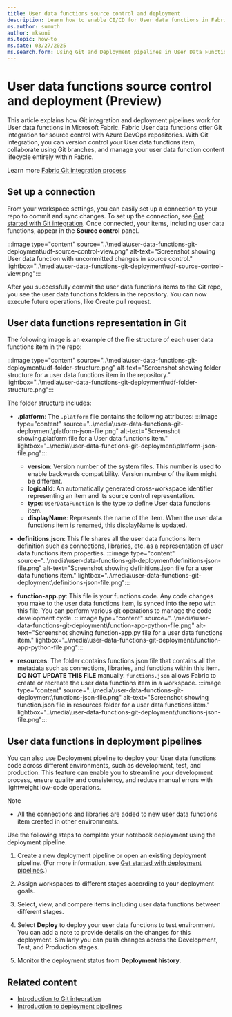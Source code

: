```yaml
---
title: User data functions source control and deployment
description: Learn how to enable CI/CD for User data functions in Fabric.
ms.author: sumuth
author: mksuni
ms.topic: how-to
ms.date: 03/27/2025
ms.search.form: Using Git and Deployment pipelines in User Data Functions
---
```



# User data functions source control and deployment (Preview)

This article explains how Git integration and deployment pipelines work for User data functions in Microsoft Fabric. Fabric User data functions offer Git integration for source control with Azure DevOps repositories. With Git integration, you can version control your User data functions item, collaborate using Git branches, and manage your user data function content lifecycle entirely within Fabric.

Learn more [Fabric Git integration process](../../cicd/git-integration/git-integration-process.md)

## Set up a connection
From your workspace settings, you can easily set up a connection to your repo to commit and sync changes. To set up the connection, see [Get started with Git integration](../../cicd/git-integration/git-get-started.md). Once connected, your items, including user data functions, appear in the **Source control** panel.

:::image type="content" source="..\media\user-data-functions-git-deployment\udf-source-control-view.png" alt-text="Screenshot showing User data function with uncommitted changes in source control." lightbox="..\media\user-data-functions-git-deployment\udf-source-control-view.png":::

After you successfully commit the user data functions items to the Git repo, you see the user data functions folders in the repository. You can now execute future operations, like Create pull request.

## User data functions representation in Git
The following image is an example of the file structure of each user data functions item in the repo:

:::image type="content" source="..\media\user-data-functions-git-deployment\udf-folder-structure.png" alt-text="Screenshot showing folder structure for a user data functions item in the repository." lightbox="..\media\user-data-functions-git-deployment\udf-folder-structure.png":::

The folder structure includes: 

- **.platform**: The `.platform` file contains the following attributes:
    :::image type="content" source="..\media\user-data-functions-git-deployment\platform-json-file.png" alt-text="Screenshot showing.platform file for a User data functions item." lightbox="..\media\user-data-functions-git-deployment\platform-json-file.png":::

    - **version**: Version number of the system files. This number is used to enable backwards compatibility. Version number of the item might be different.
    - **logicalId**: An automatically generated cross-workspace identifier representing an item and its source control representation.
    - **type**: `UserDataFunction` is the type to define User data functions item.
    - **displayName**: Represents the name of the item. When the user data functions item is renamed, this displayName is updated. 
 
- **definitions.json**: This file shares all the user data functions item definition such as connections, libraries, etc. as a representation of user data functions item properties. 
    :::image type="content" source="..\media\user-data-functions-git-deployment\definitions-json-file.png" alt-text="Screenshot showing definitions.json file for a user data functions item." lightbox="..\media\user-data-functions-git-deployment\definitions-json-file.png":::

- **function-app.py**: This file is your functions code. Any code changes you make to the user data functions item, is synced into the repo with this file. You can perform various git operations to manage the code development cycle.
    :::image type="content" source="..\media\user-data-functions-git-deployment\function-app-python-file.png" alt-text="Screenshot showing function-app.py file for a user data functions item." lightbox="..\media\user-data-functions-git-deployment\function-app-python-file.png":::

- **resources**: The folder contains functions.json file that contains all the metadata such as connections, libraries, and functions within this item. **DO NOT UPDATE THIS FILE** manually. `functions.json` allows Fabric to create or recreate the user data functions item in a workspace. 
    :::image type="content" source="..\media\user-data-functions-git-deployment\functions-json-file.png" alt-text="Screenshot showing function.json file in resources folder for a user data functions item." lightbox="..\media\user-data-functions-git-deployment\functions-json-file.png":::


## User data functions in deployment pipelines

You can also use Deployment pipeline to deploy your User data functions code across different environments, such as development, test, and production. This feature can enable you to streamline your development process, ensure quality and consistency, and reduce manual errors with lightweight low-code operations.

> [!NOTE]
> - All the connections and libraries are added to new user data functions item created in other environments. 

Use the following steps to complete your notebook deployment using the deployment pipeline.

1. Create a new deployment pipeline or open an existing deployment pipeline. (For more information, see [Get started with deployment pipelines](../../cicd/deployment-pipelines/get-started-with-deployment-pipelines.md).)

1. Assign workspaces to different stages according to your deployment goals.
2. Select, view, and compare items including user data functions between different stages.
3. Select **Deploy** to deploy your user data functions to test environment. You can add a note to provide details on the changes for this deployment. Similarly you can push changes across the Development, Test, and Production stages.
4. Monitor the deployment status from **Deployment history**.

## Related content

- [Introduction to Git integration](../../cicd/git-integration/intro-to-git-integration.md)
- [Introduction to deployment pipelines](../../cicd/deployment-pipelines/intro-to-deployment-pipelines.md)